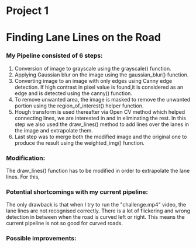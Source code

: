 # Project 1

# Finding Lane Lines on the Road

### My Pipeline consisted of 6 steps:

1. Conversion of image to grayscale using the grayscale() function.
2. Applying Gaussian blur on the image using the gaussian_blur() function.
3. Converting image to an image with only edges using Canny edge detection. If high contrast in pixel value is found,it is considered as an edge and is detected using the canny() function.
4. To remove unwanted area, the image is masked to remove the unwanted portion using the region_of_interest() helper function.
5. Hough transform is used thereafter via Open CV method which helped connecting lines, we are interested in and in eliminating the rest. In this step we also used the draw_lines() method to add lines over the lanes in the image and extrapolate them.
6. Last step was to merge both the modified image and the original one to produce the result using the weighted_img() function.

### Modification:

The draw_lines() function has to be modified in order to extrapolate the lane lines. For this, 

### Potential shortcomings with my current pipeline:

The only drawback is that when I try to run the "challenge.mp4" video, the lane lines are not recognised correctly. There is a lot of flickering and wrong detection in between when the road is curved left or right. This means the current pipeline is not so good for curved roads.

### Possible improvements:

